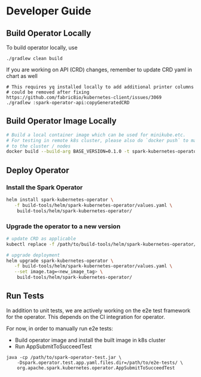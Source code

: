 <!--
Licensed to the Apache Software Foundation (ASF) under one
or more contributor license agreements.  See the NOTICE file
distributed with this work for additional information
regarding copyright ownership.  The ASF licenses this file
to you under the Apache License, Version 2.0 (the
"License"); you may not use this file except in compliance
with the License.  You may obtain a copy of the License at

  http://www.apache.org/licenses/LICENSE-2.0

Unless required by applicable law or agreed to in writing,
software distributed under the License is distributed on an
"AS IS" BASIS, WITHOUT WARRANTIES OR CONDITIONS OF ANY
KIND, either express or implied.  See the License for the
specific language governing permissions and limitations
under the License.
-->

# Developer Guide

## Build Operator Locally

To build operator locally, use

```shell
./gradlew clean build
```

If you are working on API (CRD) changes, remember to update CRD yaml in chart as well

```shell
# This requires yq installed locally to add additional printer columns
# could be removed after fixing https://github.com/fabric8io/kubernetes-client/issues/3069
./gradlew :spark-operator-api:copyGeneratedCRD
```

## Build Operator Image Locally

   ```bash
   # Build a local container image which can be used for minikube.etc. 
   # For testing in remote k8s cluster, please also do `docker push` to make it available 
   # to the cluster / nodes 
   docker build --build-arg BASE_VERSION=0.1.0 -t spark-kubernetes-operator:0.1.0 .    
   ```

## Deploy Operator

### Install the Spark Operator

   ```bash
   helm install spark-kubernetes-operator \
      -f build-tools/helm/spark-kubernetes-operator/values.yaml \ 
       build-tools/helm/spark-kubernetes-operator/
   ```

### Upgrade the operator to a new version

   ```bash
   # update CRD as applicable
   kubectl replace -f /path/to/build-tools/helm/spark-kubernetes-operator/crds/sparkapplications.org.apache.spark-v1.yml
   
   # upgrade deployment 
   helm upgrade spark-kubernetes-operator \
      -f build-tools/helm/spark-kubernetes-operator/values.yaml \
      --set image.tag=<new_image_tag> \
       build-tools/helm/spark-kubernetes-operator/
   ```

## Run Tests

In addition to unit tests, we are actively working on the e2e test framework for the 
operator. This depends on the CI integration for operator.

For now, in order to manually run e2e tests:

* Build operator image and install the built image in k8s cluster
* Run AppSubmitToSucceedTest 

```shell
java -cp /path/to/spark-operator-test.jar \
    -Dspark.operator.test.app.yaml.files.dir=/path/to/e2e-tests/ \
    org.apache.spark.kubernetes.operator.AppSubmitToSucceedTest
```
